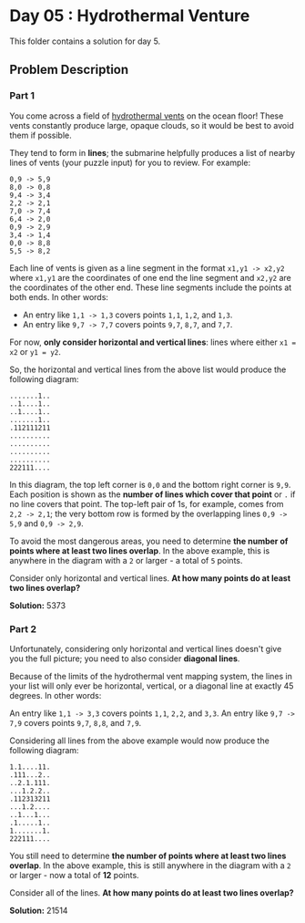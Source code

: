 # Day 05 : Hydrothermal Venture

This folder contains a solution for day 5.

## Problem Description

### Part 1

You come across a field of [hydrothermal vents](https://en.wikipedia.org/wiki/Hydrothermal_vent) on the ocean floor! These vents constantly produce large, opaque clouds, so it would be best to avoid them if possible.

They tend to form in **lines**; the submarine helpfully produces a list of nearby lines of vents (your puzzle input) for you to review. For example:

```
0,9 -> 5,9
8,0 -> 0,8
9,4 -> 3,4
2,2 -> 2,1
7,0 -> 7,4
6,4 -> 2,0
0,9 -> 2,9
3,4 -> 1,4
0,0 -> 8,8
5,5 -> 8,2
```

Each line of vents is given as a line segment in the format ```x1,y1 -> x2,y2``` where ```x1,y1``` are the coordinates of one end the line segment and ```x2,y2``` are the coordinates of the other end. These line segments include the points at both ends. In other words:

  * An entry like ```1,1 -> 1,3``` covers points ```1,1```, ```1,2```, and ```1,3```.
  * An entry like ```9,7 -> 7,7``` covers points ```9,7```, ```8,7```, and ```7,7```.

For now, **only consider horizontal and vertical lines**: lines where either ```x1 = x2``` or ```y1 = y2```.

So, the horizontal and vertical lines from the above list would produce the following diagram:

```
.......1..
..1....1..
..1....1..
.......1..
.112111211
..........
..........
..........
..........
222111....
```

In this diagram, the top left corner is ```0,0``` and the bottom right corner is ```9,9```. Each position is shown as the **number of lines which cover that point** or ```.``` if no line covers that point. The top-left pair of 1s, for example, comes from ```2,2 -> 2,1```; the very bottom row is formed by the overlapping lines ```0,9 -> 5,9``` and ```0,9 -> 2,9```.

To avoid the most dangerous areas, you need to determine **the number of points where at least two lines overlap**. In the above example, this is anywhere in the diagram with a ```2``` or larger - a total of ```5``` points.

Consider only horizontal and vertical lines. **At how many points do at least two lines overlap?**

**Solution:** 5373

### Part 2

Unfortunately, considering only horizontal and vertical lines doesn't give you the full picture; you need to also consider **diagonal lines**.

Because of the limits of the hydrothermal vent mapping system, the lines in your list will only ever be horizontal, vertical, or a diagonal line at exactly 45 degrees. In other words:

An entry like ```1,1 -> 3,3``` covers points ```1,1```, ```2,2```, and ```3,3```.
An entry like ```9,7 -> 7,9``` covers points ```9,7```, ```8,8```, and ```7,9```.

Considering all lines from the above example would now produce the following diagram:

```
1.1....11.
.111...2..
..2.1.111.
...1.2.2..
.112313211
...1.2....
..1...1...
.1.....1..
1.......1.
222111....
```

You still need to determine **the number of points where at least two lines overlap**. In the above example, this is still anywhere in the diagram with a ```2``` or larger - now a total of **12** points.

Consider all of the lines. **At how many points do at least two lines overlap?**

**Solution:** 21514

